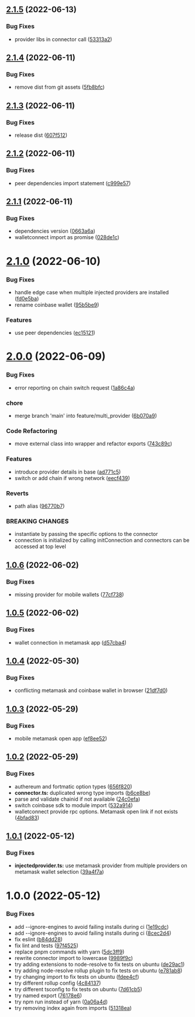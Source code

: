 ## [2.1.5](https://github.com/whitelabel-market/wallet-connector/compare/v2.1.4...v2.1.5) (2022-06-13)


### Bug Fixes

* provider libs in connector call ([53313a2](https://github.com/whitelabel-market/wallet-connector/commit/53313a2450878a5d7bb33afd9c63c792425359db))

## [2.1.4](https://github.com/whitelabel-market/wallet-connector/compare/v2.1.3...v2.1.4) (2022-06-11)


### Bug Fixes

* remove dist from git assets ([5fb8bfc](https://github.com/whitelabel-market/wallet-connector/commit/5fb8bfc73b8fe470358773470c66a01840e2b505))

## [2.1.3](https://github.com/whitelabel-market/wallet-connector/compare/v2.1.2...v2.1.3) (2022-06-11)


### Bug Fixes

* release dist ([607f512](https://github.com/whitelabel-market/wallet-connector/commit/607f5123da976c679025c5ffa89ebe5c06814076))

## [2.1.2](https://github.com/whitelabel-market/wallet-connector/compare/v2.1.1...v2.1.2) (2022-06-11)


### Bug Fixes

* peer dependencies import statement ([c999e57](https://github.com/whitelabel-market/wallet-connector/commit/c999e57c89c1721e8280a8cb4585e6f418da8ee2))

## [2.1.1](https://github.com/whitelabel-market/wallet-connector/compare/v2.1.0...v2.1.1) (2022-06-11)


### Bug Fixes

* dependencies version ([0663a6a](https://github.com/whitelabel-market/wallet-connector/commit/0663a6ae28bbb36d6c014f1b831becdec28a0f1e))
* walletconnect import as promise ([028de1c](https://github.com/whitelabel-market/wallet-connector/commit/028de1c0b28d42fc37221a634b098d1194d817a5))

# [2.1.0](https://github.com/whitelabel-market/wallet-connector/compare/v2.0.0...v2.1.0) (2022-06-10)


### Bug Fixes

* handle edge case when multiple injected providers are installed ([fd0e5ba](https://github.com/whitelabel-market/wallet-connector/commit/fd0e5ba30181c142930c265417b97ee3b3c1f7fb))
* rename coinbase wallet ([95b5be9](https://github.com/whitelabel-market/wallet-connector/commit/95b5be9c1f58f6c4dc54cd91b72d791bf2a29c9f))


### Features

* use peer dependencies ([ec15121](https://github.com/whitelabel-market/wallet-connector/commit/ec1512190864ac2b8d683f57e97457d2e7d5ac73))

# [2.0.0](https://github.com/whitelabel-market/wallet-connector/compare/v1.0.6...v2.0.0) (2022-06-09)


### Bug Fixes

* error reporting on chain switch request ([1a86c4a](https://github.com/whitelabel-market/wallet-connector/commit/1a86c4a8602763588a6adb687922c6a8ab32a205))


### chore

* merge branch 'main' into feature/multi_provider ([6b070a9](https://github.com/whitelabel-market/wallet-connector/commit/6b070a92364b4637efdac40dc83d8bc8e6bfbada))


### Code Refactoring

* move external class into wrapper and refactor exports ([743c89c](https://github.com/whitelabel-market/wallet-connector/commit/743c89c9accb9524e3611c4782c63df65fa1de05))


### Features

* introduce provider details in base ([ad771c5](https://github.com/whitelabel-market/wallet-connector/commit/ad771c536b5f35ad312c4e3e2f3f0af41ddf0731))
* switch or add chain if wrong network ([eecf439](https://github.com/whitelabel-market/wallet-connector/commit/eecf439789f62f232a9ea6e4da684970d7433fd1))


### Reverts

* path alias ([96770b7](https://github.com/whitelabel-market/wallet-connector/commit/96770b7106a29d8271e3c5442c30ae1a77a31822))


### BREAKING CHANGES

* instantiate by passing the specific options to the connector
* connection is initialized by calling initConnection and connectors can be accessed
at top level

## [1.0.6](https://github.com/whitelabel-market/wallet-connector/compare/v1.0.5...v1.0.6) (2022-06-02)


### Bug Fixes

* missing provider for mobile wallets ([77cf738](https://github.com/whitelabel-market/wallet-connector/commit/77cf73813f1a53bf9218c365d585978b451c98c7))

## [1.0.5](https://github.com/whitelabel-market/wallet-connector/compare/v1.0.4...v1.0.5) (2022-06-02)


### Bug Fixes

* wallet connection in metamask app ([d57cba4](https://github.com/whitelabel-market/wallet-connector/commit/d57cba40531ba3df4f4764fa6abfadfa12304325))

## [1.0.4](https://github.com/whitelabel-market/wallet-connector/compare/v1.0.3...v1.0.4) (2022-05-30)


### Bug Fixes

* conflicting metamask and coinbase wallet in browser ([21df7d0](https://github.com/whitelabel-market/wallet-connector/commit/21df7d0a51ad9cb8a1cab6a7f77cbb8d09c7978a))

## [1.0.3](https://github.com/whitelabel-market/wallet-connector/compare/v1.0.2...v1.0.3) (2022-05-29)


### Bug Fixes

* mobile metamask open app ([ef8ee52](https://github.com/whitelabel-market/wallet-connector/commit/ef8ee528563ea15be31504f4dded08ba52ce6432))

## [1.0.2](https://github.com/whitelabel-market/wallet-connector/compare/v1.0.1...v1.0.2) (2022-05-29)


### Bug Fixes

* authereum and fortmatic option types ([656f820](https://github.com/whitelabel-market/wallet-connector/commit/656f8203e571005649aba60a8d02518e277b936c))
* **connector.ts:** duplicated wrong type imports ([b6ce8be](https://github.com/whitelabel-market/wallet-connector/commit/b6ce8bedc47bd22e6d718c711e6014ec6714993e))
* parse and validate chainid if not available ([24c0efa](https://github.com/whitelabel-market/wallet-connector/commit/24c0efaac0371044660cd72b01b10bb42f5a1ddd))
* switch coinbase sdk to module import ([532a914](https://github.com/whitelabel-market/wallet-connector/commit/532a914b4036e145cbdbf3cec361913bbc7f7608))
* walletconnect provide rpc options. Metamask open link if not exists ([4bfad83](https://github.com/whitelabel-market/wallet-connector/commit/4bfad8318b18bbb3e156028ae56f65412e81f727))

## [1.0.1](https://github.com/whitelabel-market/wallet-connector/compare/v1.0.0...v1.0.1) (2022-05-12)


### Bug Fixes

* **injectedprovider.ts:** use metamask provider from multiple providers on metamask wallet selection ([39a4f7a](https://github.com/whitelabel-market/wallet-connector/commit/39a4f7a03f24286964afcc22b35638320e9ba126))

# 1.0.0 (2022-05-12)


### Bug Fixes

* add --ignore-engines to avoid failing installs during ci ([1e19cdc](https://github.com/whitelabel-market/wallet-connector/commit/1e19cdc22ad8501cd00b3b483c97bbfcc976bdb0))
* add --ignore-engines to avoid failing installs during ci ([8cec2d4](https://github.com/whitelabel-market/wallet-connector/commit/8cec2d4007702214ba887f80508c496d01c03bbe))
* fix eslint ([b84dd28](https://github.com/whitelabel-market/wallet-connector/commit/b84dd287ee8994d9b9a07069b57f41f3a163380b))
* fix lint and tests ([97f4525](https://github.com/whitelabel-market/wallet-connector/commit/97f452557cf7a38fe6bf6ec7a19e8fd711154355))
* replace pnpm commands with yarn ([5dc3ff9](https://github.com/whitelabel-market/wallet-connector/commit/5dc3ff98dfcf2debe887a2d83d991b9fea00c56c))
* rewrite connector import to lowercase ([9989f9c](https://github.com/whitelabel-market/wallet-connector/commit/9989f9c717da3df00494d79e598596dbc04ded6c))
* try adding extensions to node-resolve to fix tests on ubuntu ([de29ac1](https://github.com/whitelabel-market/wallet-connector/commit/de29ac1031060bce6c64b846953e98bdd82fe073))
* try adding node-resolve rollup plugin to fix tests on ubuntu ([e781ab8](https://github.com/whitelabel-market/wallet-connector/commit/e781ab80153da750b53a003676af32e836e78f39))
* try changing import to fix tests on ubuntu ([fdee4cf](https://github.com/whitelabel-market/wallet-connector/commit/fdee4cfa6ae40d579ca0ef5fbfcf3f13138da1e4))
* try different rollup config ([4c84137](https://github.com/whitelabel-market/wallet-connector/commit/4c841372e9a8c97cd9395d08d815ea7b74922da1))
* try different tsconfig to fix tests on ubuntu ([7d61cb5](https://github.com/whitelabel-market/wallet-connector/commit/7d61cb506bb254dfc95041aa48cf7fa628ab7dce))
* try named export ([76178e6](https://github.com/whitelabel-market/wallet-connector/commit/76178e6e3a5476650de39e8c23dc1552e7fef272))
* try npm run instead of yarn ([0a06a4d](https://github.com/whitelabel-market/wallet-connector/commit/0a06a4d22717a314dce8044ecd10e6bf66e3458a))
* try removing index again from imports ([51318ea](https://github.com/whitelabel-market/wallet-connector/commit/51318ea0bf60a6c63cd0b3fbba2e3159ce24c39e))
